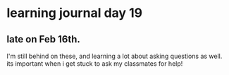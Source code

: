 # learning journal day 19

## late on Feb 16th.

I'm still behind on these, and learning a lot about asking questions as well. its important when i get stuck to ask my classmates for help!